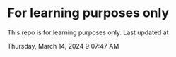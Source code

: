 # For learning purposes only
This repo is for learning purposes only.
Last updated at

Thursday, March 14, 2024 9:07:47 AM

